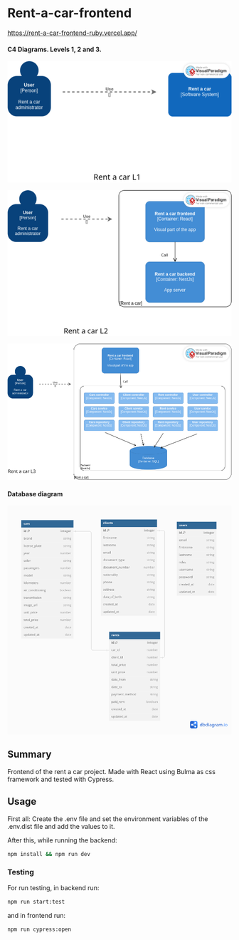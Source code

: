 # Rent-a-car-frontend

https://rent-a-car-frontend-ruby.vercel.app/

#### C4 Diagrams. Levels 1, 2 and 3.

![](./C4-diagram-L1.png)

![](./C4-diagram-L2.png)

![](./C4-diagram-L3.png)

#### Database diagram

![](./DIAGRAM-DB.png)

## Summary

Frontend of the rent a car project. Made with React using Bulma as css framework and tested with Cypress.

## Usage
First all: Create the .env file and set the environment variables of the .env.dist file and add the values to it.


After this, while running the backend:
```bash
npm install && npm run dev
``` 

### Testing
For run testing, in backend run: 

```bash
npm run start:test
``` 

and in frontend run:

```bash
npm run cypress:open
``` 